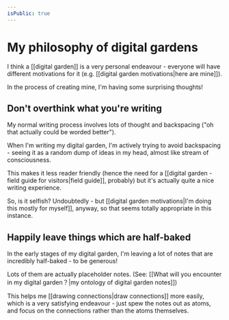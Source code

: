 ```yaml
---
isPublic: true
---
```


# My philosophy of digital gardens

I think a [[digital garden]] is a very personal endeavour - everyone will have different motivations for it (e.g. [[digital garden motivations|here are mine]]).

In the process of creating mine, I'm having some surprising thoughts!

## Don't overthink what you're writing

My normal writing process involves lots of thought and backspacing ("oh that actually could be worded better").

When I'm writing my digital garden, I'm actively trying to avoid backspacing - seeing it as a random dump of ideas in my head, almost like stream of consciousness.

This makes it less reader friendly (hence the need for a [[digital garden - field guide for visitors|field guide]], probably) but it's actually quite a nice writing experience.

So, is it selfish? Undoubtedly - but [[digital garden motivations|I'm doing this mostly for myself]], anyway, so that seems totally appropriate in this instance.

## Happily leave things which are half-baked

In the early stages of my digital garden, I'm leaving a lot of notes that are incredibly half-baked - to be generous!

Lots of them are actually placeholder notes. (See: [[What will you encounter in my digital garden？|my ontology of digital garden notes]])

This helps me [[drawing connections|draw connections]] more easily, which is a very satisfying endeavour - just spew the notes out as atoms, and focus on the connections rather than the atoms themselves.